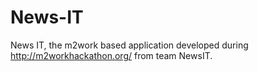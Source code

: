 News-IT
=======

News IT, the m2work based application developed during http://m2workhackathon.org/ from team NewsIT.